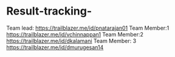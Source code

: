 # Result-tracking-
Team lead: https://trailblazer.me/id/pnatarajan01
Team Member:1 https://trailblazer.me/id/vchinnappan1
Team Member:2 https://trailblazer.me/id/dkalamani
Team Member: 3 https://trailblazer.me/id/dmurugesan14

